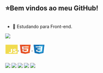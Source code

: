 ## ⭐Bem vindos ao meu GitHub!

##

- 🌱 Estudando para Front-end.

<div>
  <a href="https://github.com/anaxuria">
  <img height="180em" src="https://github-readme-stats.vercel.app/api/top-langs/?username=anaxuria&layout=compact&langs_count=16&theme=midnight-purple"
</div>

<div style="display: inline_block"><br>
  <img align="center" alt="Js" height="30" width="40" src="https://raw.githubusercontent.com/devicons/devicon/master/icons/javascript/javascript-plain.svg">
  <img align="center" alt="HTML" height="30" width="40" src="https://raw.githubusercontent.com/devicons/devicon/master/icons/html5/html5-original.svg">
  <img align="center" alt="CSS" height="30" width="40" src="https://raw.githubusercontent.com/devicons/devicon/master/icons/css3/css3-original.svg">
</div>
    
 ##
 
<div> 

  <a href="https://instagram.com/ana.xuria" target="_blank"><img src="https://img.shields.io/badge/-Instagram-%23E4405F?style=for-the-badge&logo=instagram&logoColor=white" target="_blank"></a>
  <a href="https://www.linkedin.com/in/anaxuria" target="_blank"><img src="https://img.shields.io/badge/-LinkedIn-%230077B5?style=for-the-badge&logo=linkedin&logoColor=white" target="_blank"></a> 
  <a href = "https://twitter.com/anaxurias"><img src="https://img.shields.io/badge/Twitter-1DA1F2?style=for-the-badge&logo=twitter&logoColor=white" target="_blank"></a>
  <a href = "mailto:anajuliagarcia.ajg@gmail.com"><img src="https://img.shields.io/badge/-Gmail-%23333?style=for-the-badge&logo=gmail&logoColor=white" target="_blank"></a>
  <a href = "https://steamcommunity.com/id/anaxuria"><img src="https://img.shields.io/badge/Steam-000000?style=for-the-badge&logo=steam&logoColor=white" target="_blank"></a>
</div>
